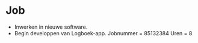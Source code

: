 Job
=
- Inwerken in nieuwe software.
- Begin developpen van Logboek-app.
Jobnummer
=
85132384
Uren
=
8 